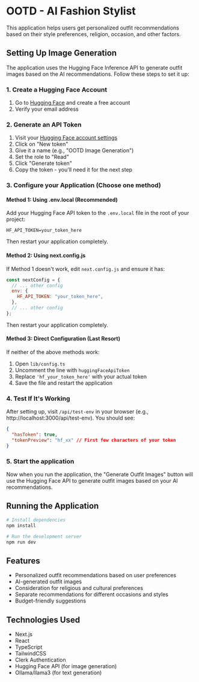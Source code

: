 # OOTD - AI Fashion Stylist

This application helps users get personalized outfit recommendations based on their style preferences, religion, occasion, and other factors.

## Setting Up Image Generation

The application uses the Hugging Face Inference API to generate outfit images based on the AI recommendations. Follow these steps to set it up:

### 1. Create a Hugging Face Account

1. Go to [Hugging Face](https://huggingface.co/join) and create a free account
2. Verify your email address

### 2. Generate an API Token

1. Visit your [Hugging Face account settings](https://huggingface.co/settings/tokens)
2. Click on "New token"
3. Give it a name (e.g., "OOTD Image Generation")
4. Set the role to "Read"
5. Click "Generate token"
6. Copy the token - you'll need it for the next step

### 3. Configure your Application (Choose one method)

#### Method 1: Using .env.local (Recommended)

Add your Hugging Face API token to the `.env.local` file in the root of your project:

```
HF_API_TOKEN=your_token_here
```

Then restart your application completely.

#### Method 2: Using next.config.js

If Method 1 doesn't work, edit `next.config.js` and ensure it has:

```js
const nextConfig = {
  // ... other config
  env: {
    HF_API_TOKEN: "your_token_here",
  },
  // ... other config
};
```

Then restart your application completely.

#### Method 3: Direct Configuration (Last Resort)

If neither of the above methods work:

1. Open `lib/config.ts`
2. Uncomment the line with `huggingFaceApiToken`
3. Replace `'hf_your_token_here'` with your actual token
4. Save the file and restart the application

### 4. Test If It's Working

After setting up, visit `/api/test-env` in your browser (e.g., http://localhost:3000/api/test-env). You should see:
```json
{
  "hasToken": true,
  "tokenPreview": "hf_xx" // First few characters of your token
}
```

### 5. Start the application

Now when you run the application, the "Generate Outfit Images" button will use the Hugging Face API to generate outfit images based on your AI recommendations.

## Running the Application

```bash
# Install dependencies
npm install

# Run the development server
npm run dev
```

## Features

- Personalized outfit recommendations based on user preferences
- AI-generated outfit images
- Consideration for religious and cultural preferences
- Separate recommendations for different occasions and styles
- Budget-friendly suggestions

## Technologies Used

- Next.js
- React
- TypeScript
- TailwindCSS
- Clerk Authentication
- Hugging Face API (for image generation)
- Ollama/llama3 (for text generation) 
